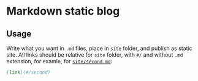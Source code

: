 # Markdown static blog

## Usage

Write what you want in `.md` files, place in `site` folder, and publish as static site. All links should be relative for `site` folder, with `#/` and without `.md` extension, for examle, for [`site/second.md`](site/second.md):

```md
[link](#/second)
```
